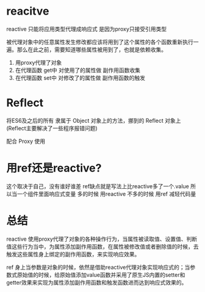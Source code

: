 # reacitve
reactive 只能将应用类型代理成响应式 是因为proxy只接受引用类型

被代理对象中的任意属性发生修改都应该将用到了这个属性的各个函数重新执行一遍。那么在此之前，需要知道哪些属性被用到了，也就是依赖收集。

1. 用proxy代理了对象
2. 在代理函数 get中 对使用了的属性做 副作用函数收集
3. 在代理函数 set中 对修改了的属性做 副作用函数的触发


# Reflect
将ES6及之后的所有 隶属于 Object 对象上的方法，挪到的 Reflect 对象上 (Reflect主要解决了一些程序报错问题)

配合 Proxy 使用

# 用ref还是reactive?
这个取决于自己，没有谁好谁差
ref缺点就是写法上比reactive多了一个.value
所以当一个组件里面响应式变量 多的时候 用reactive 不多的时候 用ref 减轻代码量

# 总结
reactive 使用proxy代理了对象的各种操作行为，当属性被读取值、设置值、判断值这些行为当中，为属性添加副作用函数，在属性被修改值或者删除值的时候，去触发这些属性身上绑定的副作用函数，来实现响应效果。

ref 身上当参数是对象的时候，依然是借助reactive代理对象实现响应式的；当参数式原始值的时候，给原始值添加value函数并采用了原生JS内置的setter和getter效果来实现为属性添加副作用函数和触发函数进而达到响应式效果的。

